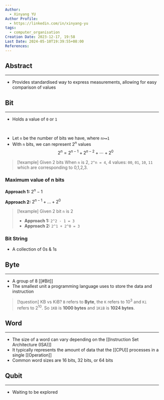 ```yaml
---
Author:
  - Xinyang YU
Author Profile:
  - https://linkedin.com/in/xinyang-yu
tags:
  - computer_organisation
Creation Date: 2023-12-17, 19:58
Last Date: 2024-05-10T19:39:55+08:00
References: 
---
```

## Abstract
---
- Provides standardised way to express measurements, allowing for easy comparison of values

## Bit
---
- Holds a value of `0` or `1`
</br>

- Let `n` be the number of bits we have, where `n>=1`
- With `n` bits, we can represent $2^{n}$ values
$$
2^{n}= 2^{n-1} + 2^{n-2} + \cdots + 2^{0}
$$

>[!example] Given 2 bits
>When `n` is $2$, `2^n = 4`, 4 values: `00`, `01`, `10`, `11` which are corresponding to 0,1,2,3.

### Maximum value of n bits
**Approach 1:** $2^{n} -1$

**Approach 2:** $2^{n-1} + \ldots + 2^0$


>[!example] Given 2 bit
>`n` is $2$
>- **Approach 1:** `2^2 - 1 = 3`
>- **Approach 2:** `2^1 + 2^0 = 3`


### Bit String
- A collection of 0s & 1s

## Byte
---
- A group of 8 [[#Bit]]
- The smallest unit a programming language uses to store the data and instruction

>[!question] KB vs KiB?
> `B` refers to **Byte**, the `K` refers to $10^3$ and `Ki` refers to $2^{10}$. So `1KB` is **$1000$  bytes** and `1KiB` is **$1024$ bytes**.

## Word
---
- The size of a word can vary depending on the [[Instruction Set Architecture (ISA)]]
- It typically represents the amount of data that the [[CPU]] processes in a single [[Operation]]
- Common word sizes are 16 bits, 32 bits, or 64 bits


## Qubit
---
- Waiting to be explored